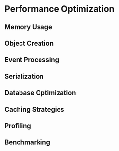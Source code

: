 # Performance Optimization

## Memory Usage
## Object Creation
## Event Processing
## Serialization
## Database Optimization
## Caching Strategies
## Profiling
## Benchmarking
